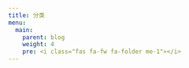 ```yaml
---
title: 分类
menu:
  main:
    parent: blog
    weight: 4
    pre: <i class="fas fa-fw fa-folder me-1"></i>
---
```


